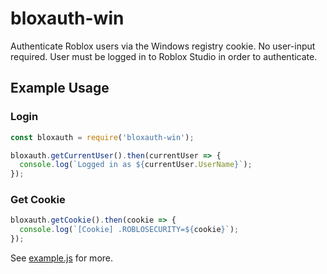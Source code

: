# bloxauth-win
Authenticate Roblox users via the Windows registry cookie. No user-input required.
User must be logged in to Roblox Studio in order to authenticate.

## Example Usage
### Login
```javascript
const bloxauth = require('bloxauth-win');

bloxauth.getCurrentUser().then(currentUser => {
  console.log(`Logged in as ${currentUser.UserName}`);
});
```

### Get Cookie
```javascript
bloxauth.getCookie().then(cookie => {
  console.log(`[Cookie] .ROBLOSECURITY=${cookie}`);
});
```

See [example.js](example.js) for more.
